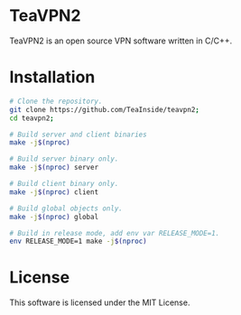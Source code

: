 
# TeaVPN2
TeaVPN2 is an open source VPN software written in C/C++.

# Installation
```sh
# Clone the repository.
git clone https://github.com/TeaInside/teavpn2;
cd teavpn2;

# Build server and client binaries
make -j$(nproc)

# Build server binary only.
make -j$(nproc) server

# Build client binary only.
make -j$(nproc) client

# Build global objects only.
make -j$(nproc) global

# Build in release mode, add env var RELEASE_MODE=1.
env RELEASE_MODE=1 make -j$(nproc)
```

# License
This software is licensed under the MIT License.
